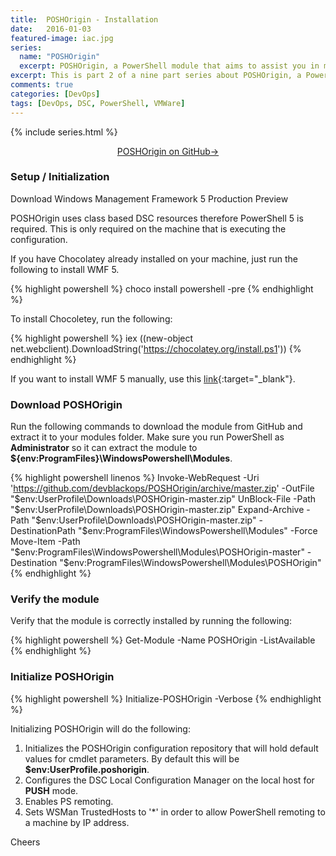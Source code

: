 ```yaml
---
title:  POSHOrigin - Installation
date:   2016-01-03
featured-image: iac.jpg
series:
  name: "POSHOrigin"
  excerpt: POSHOrigin, a PowerShell module that aims to assist you in managing your Infrastructure via custom PowerShell DSC resources.
excerpt: This is part 2 of a nine part series about POSHOrigin, a PowerShell module that aims to assist you in managing your Infrastructure via custom PowerShell DSC resources.
comments: true
categories: [DevOps]
tags: [DevOps, DSC, PowerShell, VMWare]
---
```


{% include series.html %}

<p style="text-align: center;">
  <a target="_blank" class="btn small" href="https://github.com/devblackops/POSHOrigin">POSHOrigin on GitHub→</a>
</p>

### Setup / Initialization

Download Windows Management Framework 5 Production Preview

POSHOrigin uses class based DSC resources therefore PowerShell 5 is required. This is only required on the machine that is executing the configuration.

If you have Chocolatey already installed on your machine, just run the following to install WMF 5.

{% highlight powershell %}
choco install powershell -pre
{% endhighlight %}

To install Chocoletey, run the following:

{% highlight powershell %}
iex ((new-object net.webclient).DownloadString('https://chocolatey.org/install.ps1'))
{% endhighlight %}

If you want to install WMF 5 manually, use this [link](https://www.microsoft.com/en-us/download/details.aspx?id=48729){:target="_blank"}.

### Download POSHOrigin

Run the following commands to download the module from GitHub and extract it to your modules folder. Make sure you run PowerShell as **Administrator** so it can extract the module to **${env:ProgramFiles}\WindowsPowershell\Modules**.

{% highlight powershell linenos %}
Invoke-WebRequest -Uri 'https://github.com/devblackops/POSHOrigin/archive/master.zip' -OutFile "$env:UserProfile\Downloads\POSHOrigin-master.zip"
UnBlock-File -Path "$env:UserProfile\Downloads\POSHOrigin-master.zip"
Expand-Archive -Path "$env:UserProfile\Downloads\POSHOrigin-master.zip" -DestinationPath "$env:ProgramFiles\WindowsPowershell\Modules" -Force
Move-Item -Path "$env:ProgramFiles\WindowsPowershell\Modules\POSHOrigin-master" -Destination "$env:ProgramFiles\WindowsPowershell\Modules\POSHOrigin"
{% endhighlight %}

### Verify the module

Verify that the module is correctly installed by running the following:

{% highlight powershell %}
Get-Module -Name POSHOrigin -ListAvailable
{% endhighlight %}

### Initialize POSHOrigin

{% highlight powershell %}
Initialize-POSHOrigin -Verbose
{% endhighlight %}

Initializing POSHOrigin will do the following:

1. Initializes the POSHOrigin configuration repository that will hold default values for cmdlet parameters. By default this will be **$env:UserProfile\.poshorigin**.
2. Configures the DSC Local Configuration Manager on the local host for **PUSH** mode.
3. Enables PS remoting.
4. Sets WSMan TrustedHosts to '*' in order to allow PowerShell remoting to a machine by IP address.

Cheers
